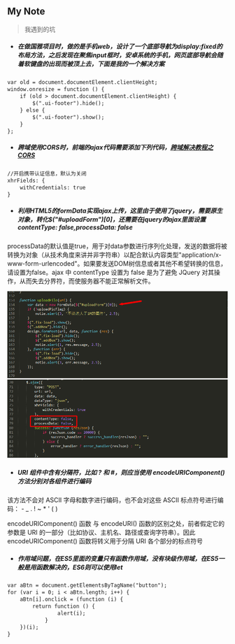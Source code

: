 My Note
--------
> 我遇到的坑

- ##### 在做国雅项目时，做的是手机web，设计了一个底部导航为display:fixed的布局方法，之后发现在聚焦input框时，安卓系统的手机，网页底部导航会随着软键盘的出现而被顶上去，下面是我的一个解决方案

```
var old = document.documentElement.clientHeight;
window.onresize = function () {
    if (old > document.documentElement.clientHeight) {
        $(".ui-footer").hide();
    } else {
        $(".ui-footer").show();
    }
};
```
- ##### 跨域使用CORS时，前端的ajax代码需要添加下列代码，[跨域解决教程之CORS](https://blog.yangxitian.cn/2016/05/04/JS-API%E8%B7%A8%E5%9F%9F%E8%A7%A3%E5%86%B3%E4%B9%8BCORS/)

```
//开启携带认证信息，默认为关闭
xhrFields: {
  	withCredentials: true
}
```

- ##### 利用HTML5的formData实现ajax上传，这里由于使用了jquery，需要原生对象，转化$("#uploadForm")[0]，还需要在jquery的ajax里面设置contentType: false,processData: false

processData的默认值是true，用于对data参数进行序列化处理，发送的数据将被转换为对象（从技术角度来讲并非字符串）以配合默认内容类型"application/x-www-form-urlencoded"。如果要发送DOM树信息或者其他不希望转换的信息，请设置为false。ajax 中 contentType 设置为 false 是为了避免 JQuery 对其操作，从而失去分界符，而使服务器不能正常解析文件。

![formData](img/formdata_code.png)
![formData](img/formdata_code2.png)

- ##### URI 组件中含有分隔符，比如 ? 和 #，则应当使用 encodeURIComponent() 方法分别对各组件进行编码

该方法不会对 ASCII 字母和数字进行编码，也不会对这些 ASCII 标点符号进行编码： - _ . ! ~ * ' ( )

encodeURIComponent() 函数 与 encodeURI() 函数的区别之处，前者假定它的参数是 URI 的一部分（比如协议、主机名、路径或查询字符串）。因此 encodeURIComponent() 函数将转义用于分隔 URI 各个部分的标点符号

- ##### 作用域问题，在ES5里面的变量只有函数作用域，没有块级作用域，在ES5一般是用函数解决的，ES6则可以使用let

```
var aBtn = document.getElementsByTagName("button");
for (var i = 0; i < aBtn.length; i++) {
	aBtn[i].onclick = (function (i) {
		return function () {
				alert(i);
			}
	})(i);
}
```

